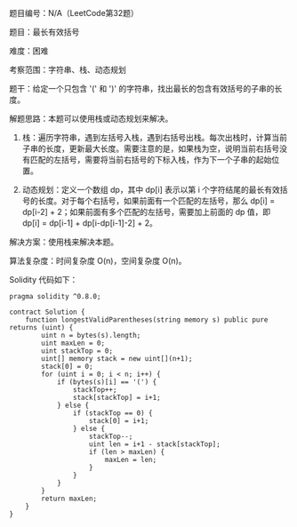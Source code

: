 题目编号：N/A（LeetCode第32题）

题目：最长有效括号

难度：困难

考察范围：字符串、栈、动态规划

题干：给定一个只包含 '(' 和 ')' 的字符串，找出最长的包含有效括号的子串的长度。

解题思路：本题可以使用栈或动态规划来解决。

1. 栈：遍历字符串，遇到左括号入栈，遇到右括号出栈。每次出栈时，计算当前子串的长度，更新最大长度。需要注意的是，如果栈为空，说明当前右括号没有匹配的左括号，需要将当前右括号的下标入栈，作为下一个子串的起始位置。

2. 动态规划：定义一个数组 dp，其中 dp[i] 表示以第 i 个字符结尾的最长有效括号的长度。对于每个右括号，如果前面有一个匹配的左括号，那么 dp[i] = dp[i-2] + 2；如果前面有多个匹配的左括号，需要加上前面的 dp 值，即 dp[i] = dp[i-1] + dp[i-dp[i-1]-2] + 2。

解决方案：使用栈来解决本题。

算法复杂度：时间复杂度 O(n)，空间复杂度 O(n)。

Solidity 代码如下：

```solidity
pragma solidity ^0.8.0;

contract Solution {
    function longestValidParentheses(string memory s) public pure returns (uint) {
        uint n = bytes(s).length;
        uint maxLen = 0;
        uint stackTop = 0;
        uint[] memory stack = new uint[](n+1);
        stack[0] = 0;
        for (uint i = 0; i < n; i++) {
            if (bytes(s)[i] == '(') {
                stackTop++;
                stack[stackTop] = i+1;
            } else {
                if (stackTop == 0) {
                    stack[0] = i+1;
                } else {
                    stackTop--;
                    uint len = i+1 - stack[stackTop];
                    if (len > maxLen) {
                        maxLen = len;
                    }
                }
            }
        }
        return maxLen;
    }
}
```